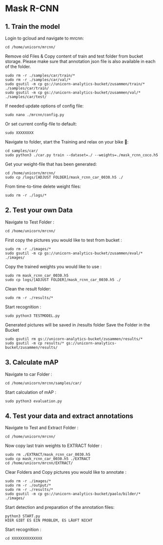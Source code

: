 # Mask R-CNN

## 1. Train the model

Login to gcloud and navigate to mrcnn:
```
cd /home/unicorn/mrcnn/
```
Remove old Files & Copy content of train and test folder from bucket storage.
Please make sure that annotation json file is also available in each of the folder. 
```
sudo rm -r ./samples/car/train/*
sudo rm -r ./samples/car/val/* 
sudo gsutil -m cp gs://unicorn-analytics-bucket/zusammen/train/* ./samples/car/train/
sudo gsutil -m cp gs://unicorn-analytics-bucket/zusammen/val/* ./samples/car/test/
```

If needed update options of config file:
```
sudo nano ./mrcnn/config.py
```

Or set current config-file to default: 
```
sudo XXXXXXXX
```
Navigate to folder, start the Training and relax on your bike :mountain_bicyclist:: 
```
cd samples/car/
sudo python3 ./car.py train --dataset=./ --weights=./mask_rcnn_coco.h5
```
Get your weight-file that has been generated: 
```
cd /home/unicorn/mrcnn/
sudo cp /logs/[ADJUST FOLDER]/mask_rcnn_car_0030.h5 ./
```
From time-to-time delete weight files: 
```
sudo rm -r ./logs/* 
```

## 2. Test your own Data

Navigate to Test Folder :
```
cd /home/unicorn/mrcnn/
```
First copy the pictures you would like to test from bucket :
```
sudo rm -r ./images/*
sudo gsutil -m cp gs://unicorn-analytics-bucket/zusammen/eval/* ./images/
```
Copy the trained weights you would like to use :
```
sudo rm mask_rcnn_car_0030.h5
sudo cp logs/[ADJUST FOLDER]/mask_rcnn_car_0030.h5 ./
```
Clean the result folder:
```
sudo rm -r ./results/*
```
Start recognition :
```
sudo python3 TESTMODEL.py
```
Generated pictures will be saved in /results folder
Save the Folder in the Bucket
```
sudo gsutil rm gs://unicorn-analytics-bucket/zusammen/results/*
sudo gsutil -m cp results/* gs://unicorn-analytics-bucket/zusammen/results/
```

## 3. Calculate mAP

Navigate to car Folder :
```
cd /home/unicorn/mrcnn/samples/car/
```
Start calculation of mAP :
```
sudo python3 evaluation.py
```

## 4. Test your data and extract annotations

Navigate to Test and Extract Folder :
```
cd /home/unicorn/mrcnn/
```
Now copy last train weights to EXTRACT folder :
```
sudo rm ./EXTRACT/mask_rcnn_car_0030.h5
sudo cp mask_rcnn_car_0030.h5 ./EXTRACT
cd /home/unicorn/mrcnn/EXTRACT/
```
Clear Folders and Copy pictures you would like to annotate :
```
sudo rm -r ./images/*
sudo rm -r ./output/*
sudo rm -r ./results/*
sudo gsutil -m cp gs://unicorn-analytics-bucket/paolo/bilder/* ./images/
```
Start detection and preparation of the annotation files:
```
python3 START.py
HIER GIBT ES EIN PROBLEM, ES LÄUFT NICHT
```
Start recognition :
```
cd XXXXXXXXXXXXXX
```
